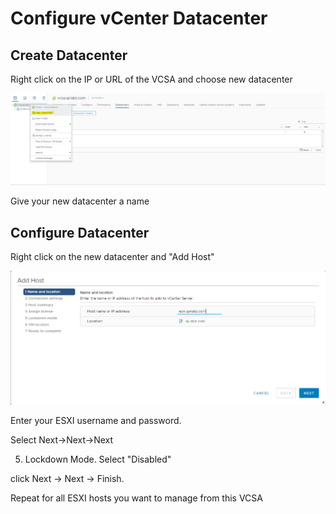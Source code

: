 # Configure vCenter Datacenter

## Create Datacenter

Right click on the IP or URL of the VCSA and choose new datacenter

![](../../.gitbook/assets/image%20%2857%29.png)

Give your new datacenter a name

## Configure Datacenter

Right click on the new datacenter and "Add Host"

![](../../.gitbook/assets/image%20%2856%29.png)

Enter your ESXI username and password.

Select Next-&gt;Next-&gt;Next 

5. Lockdown Mode. Select "Disabled"

click Next -&gt; Next -&gt; Finish.

Repeat for all ESXI hosts you want to manage from this VCSA



